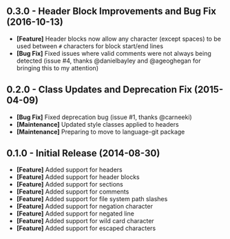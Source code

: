 ## 0.3.0 - Header Block Improvements and Bug Fix (2016-10-13)

* **[Feature]** Header blocks now allow any character (except spaces) to be used between
  `#` characters for block start/end lines
* **[Bug Fix]** Fixed issues where valid comments were not always being detected (issue
  #4, thanks @danielbayley and @ageoghegan for bringing this to my attention)


## 0.2.0 - Class Updates and Deprecation Fix (2015-04-09)

* **[Bug Fix]** Fixed deprecation bug (issue #1, thanks @carneeki)
* **[Maintenance]** Updated style classes applied to headers
* **[Maintenance]** Preparing to move to language-git package


## 0.1.0 - Initial Release (2014-08-30)

* **[Feature]** Added support for headers
* **[Feature]** Added support for header blocks
* **[Feature]** Added support for sections
* **[Feature]** Added support for comments
* **[Feature]** Added support for file system path slashes
* **[Feature]** Added support for negation character
* **[Feature]** Added support for negated line
* **[Feature]** Added support for wild card character
* **[Feature]** Added support for escaped characters
